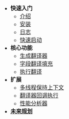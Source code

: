 * **快速入门**
    * [介绍](zh-cn/)
    * [安装](zh-cn/install.md)
    * [日志](zh-cn/update-log.md)
    * [快速启动](zh-cn/quickStart.md)
* **核心功能**
    * [生成翻译器](zh-cn/genTranslator.md)
    * [字段翻译填充](zh-cn/fieldAutoFill.md)
    * [执行翻译](zh-cn/translateExecute.md)
* **扩展**
    * [多线程保持上下文](zh-cn/contextHolder.md)
    * [翻译器回调执行](zh-cn/executeCallback.md)
    * [性能分析器](zh-cn/performanceRecord.md)
* **[未来规划](zh-cn/feature_guide.md)**

<style>
    li{
 		 font-size: 18px; /* 设置默认的字体大小 */
	}
</style>
